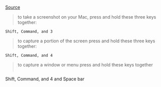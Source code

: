 [Source](https://support.apple.com/en-us/HT201361)

> to take a screenshot on your Mac, press and hold these three keys together: 
```
Shift, Command, and 3
```
> to capture a portion of the screen press and hold these three keys together: 

```
Shift, Command, and 4
```
> to capture a window or menu press and hold these keys together
> ```
Shift, Command, and 4 and Space bar
```
